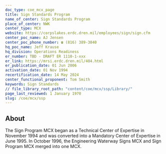 ```yaml
---
doc_type: coe_mcx_page 
title: Sign Standards Program
name_of_center: Sign Standards Program
place_of_center: NWK
center_type: MCX
website: https://corpslakes.erdc.dren.mil/employees/sign/sign.cfm
center_poc_name: AJ Jensen
center_poc_phone_number: ☎ (816) 389-3840
hq_poc_name: Jeff Krause
hq_division: Operations Readiness
er_number: TBD - DRAFT ER 1110-1-xxx
er_link: https://mrsi.erdc.dren.mil/404.html
er_publication_date: 01 Jun 2006
activation_date: 01 Nov 1994
recertification_date: 14 May 2024
center_functional_proponent: Tom Smith
keywords: Sign Standards
// file_library_root_path: "content/coe/mcx/ssp/Library/" 
page_last_reviewed: 1 January 1970 
slug: /coe/mcx/ssp
---
```


## About 

The Sign Program MCX began as a Technical Center of Expertise in November 1994 and was converted into a Mandatory Center of Expertise in June 1995. In October 1996, the Engineering Waterway Signs MCX and Sign Program MCX merged into one MCX. 

 
